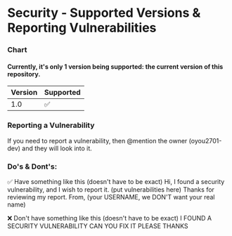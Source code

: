 # Security - Supported Versions & Reporting Vulnerabilities

### Chart

#### Currently, it's only 1 version being supported: the current version of this repository.

| Version | Supported          |
| ------- | ------------------ |
| 1.0     | :white_check_mark: |

### Reporting a Vulnerability

If you need to report a vulnerability, then @mention the owner (oyou2701-dev) and they will look into it.

### Do's & Dont's:

:white_check_mark: Have something like this (doesn't have to be exact)
Hi,
I found a security vulnerability, and I wish to report it.
(put vulnerabilities here)
Thanks for reviewing my report.
From,
(your USERNAME, we DON'T want your real name)

:x: Don't have something like this (doesn't have to be exact)
I FOUND A SECURITY VULNERABILITY CAN YOU FIX IT PLEASE THANKS
